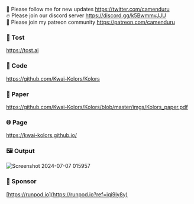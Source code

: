 🐣 Please follow me for new updates https://twitter.com/camenduru <br />
🔥 Please join our discord server https://discord.gg/k5BwmmvJJU <br />
🥳 Please join my patreon community https://patreon.com/camenduru <br />

###  🥪 Tost
https://tost.ai

### 🧬 Code
https://github.com/Kwai-Kolors/Kolors <br />

### 📄 Paper
https://github.com/Kwai-Kolors/Kolors/blob/master/imgs/Kolors_paper.pdf <br />

### 🌐 Page
https://kwai-kolors.github.io/ <br />

### 🖼 Output
![Screenshot 2024-07-07 015957](https://github.com/camenduru/kolors-tost/assets/54370274/28c4f455-85ca-4c92-b2db-8a4d5d088cbb)

### 🏢 Sponsor
[https://runpod.io](https://runpod.io?ref=iqi9iy8y)
